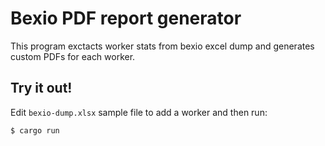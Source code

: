# Bexio PDF report generator

This program exctacts worker stats from bexio excel dump and generates custom PDFs for each worker.

## Try it out!
Edit `bexio-dump.xlsx` sample file to add a worker and then run:
```
$ cargo run
```